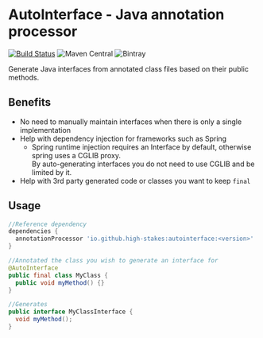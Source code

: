 # AutoInterface - Java annotation processor
[![Build Status](https://travis-ci.org/high-stakes/AutoInterface.svg?branch=master)](https://travis-ci.org/high-stakes/AutoInterface)
![Maven Central](https://img.shields.io/maven-central/v/io.github.high-stakes/autointerface.svg)
![Bintray](https://img.shields.io/bintray/v/high-stakes/github-maven/io.github.high-stakes%3Aautointerface.svg)

Generate Java interfaces from annotated class files based on their public methods.

## Benefits

* No need to manually maintain interfaces when there is only a single implementation
* Help with dependency injection for frameworks such as Spring
  * Spring runtime injection requires an Interface by default, otherwise spring uses a CGLIB proxy.  
    By auto-generating interfaces you do not need to use CGLIB and be limited by it.
* Help with 3rd party generated code or classes you want to keep `final`

## Usage

```groovy
//Reference dependency
dependencies {
  annotationProcessor 'io.github.high-stakes:autointerface:<version>'
}
```

```java
//Annotated the class you wish to generate an interface for
@AutoInterface
public final class MyClass {
  public void myMethod() {}
}

//Generates
public interface MyClassInterface {
  void myMethod();
}
```
